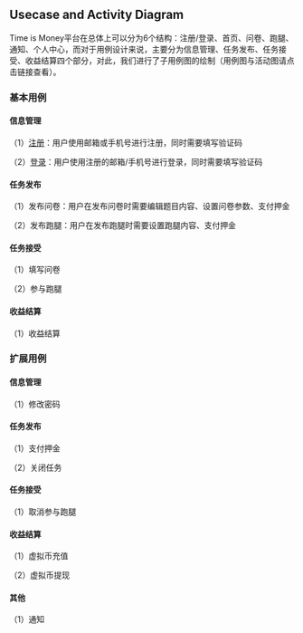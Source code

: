 ## Usecase and Activity Diagram

Time is Money平台在总体上可以分为6个结构：注册/登录、首页、问卷、跑腿、通知、个人中心，而对于用例设计来说，主要分为信息管理、任务发布、任务接受、收益结算四个部分，对此，我们进行了子用例图的绘制（用例图与活动图请点击链接查看）。

### 基本用例

#### 信息管理

（1）[注册](https://system-design2019.github.io/files/uml/usecase1-1)：用户使用邮箱或手机号进行注册，同时需要填写验证码

（2）[登录](https://system-design2019.github.io/files/uml/usecase1-2)：用户使用注册的邮箱/手机号进行登录，同时需要填写验证码

#### 任务发布

（1）发布问卷：用户在发布问卷时需要编辑题目内容、设置问卷参数、支付押金

（2）发布跑腿：用户在发布跑腿时需要设置跑腿内容、支付押金

#### 任务接受

（1）填写问卷

（2）参与跑腿

#### 收益结算

（1）收益结算



### 扩展用例

#### 信息管理

（1）修改密码

#### 任务发布

（1）支付押金

（2）关闭任务

#### 任务接受

（1）取消参与跑腿

#### 收益结算

（1）虚拟币充值

（2）虚拟币提现

#### 其他

（1）通知





